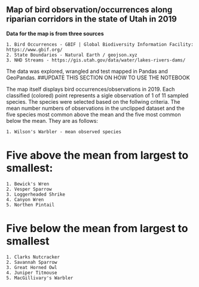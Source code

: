 ## Map of bird observation/occurrences along riparian corridors in the state of Utah in 2019
**Data for the map is from three sources**

    1. Bird Occurrences - GBIF | Global Biodiversity Information Facility: https://www.gbif.org/ 
    2. State Boundaries - Natural Earth / geojson.xyz
    3. NHD Streams - https://gis.utah.gov/data/water/lakes-rivers-dams/

The data was explored, wrangled and test mapped in Pandas and GeoPandas. ##UPDATE THIS SECTION ON HOW TO USE THE NOTEBOOK

The map itself displays bird occurrences/observations in 2019. Each classified (colored) point represents a sigle observation of 1 of 11 sampled species. The species were selected based on the follwing criteria. The mean number numbers of observations in the unclipped dataset and the five species most common above the mean and the five most common below the mean. They are as follows:

    1. Wilson's Warbler - mean observed species
# Five above the mean from largest to smallest:
        
    1. Bewick's Wren
    2. Vesper Sparrow
    3. Loggerheaded Shrike
    4. Canyon Wren
    5. Northen Pintail
    
 # Five below the mean from largest to smallest
   
    1. Clarks Nutcracker
    2. Savannah Sparrow
    3. Great Horned Owl
    4. Juniper Titmouse
    5. MacGillivary's Warbler
    
